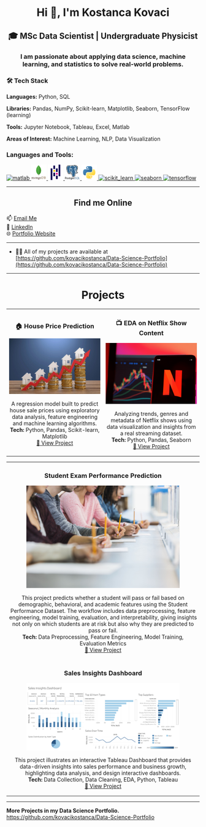 <h1 align="center">Hi 👋, I'm Kostanca Kovaci</h1>

<h2 align="center">🎓 MSc Data Scientist | Undergraduate Physicist</h2>
<h3 align="center">I am passionate about applying data science, machine learning, and statistics to solve real-world problems.</h3>


### 🛠️ Tech Stack
**Languages:** Python, SQL  

**Libraries:** Pandas, NumPy, Scikit-learn, Matplotlib, Seaborn, TensorFlow (learning)  

**Tools:** Jupyter Notebook, Tableau, Excel, Matlab

**Areas of Interest:** Machine Learning, NLP, Data Visualization

<h3 align="left">Languages and Tools:</h3>
<p align="left"> <a href="https://www.mathworks.com/" target="_blank" rel="noreferrer"> <img src="https://upload.wikimedia.org/wikipedia/commons/2/21/Matlab_Logo.png" alt="matlab" width="40" height="40"/> </a> <a href="https://www.mongodb.com/" target="_blank" rel="noreferrer"> <img src="https://raw.githubusercontent.com/devicons/devicon/master/icons/mongodb/mongodb-original-wordmark.svg" alt="mongodb" width="40" height="40"/> </a> <a href="https://pandas.pydata.org/" target="_blank" rel="noreferrer"> <img src="https://raw.githubusercontent.com/devicons/devicon/2ae2a900d2f041da66e950e4d48052658d850630/icons/pandas/pandas-original.svg" alt="pandas" width="40" height="40"/> </a> <a href="https://www.postgresql.org" target="_blank" rel="noreferrer"> <img src="https://raw.githubusercontent.com/devicons/devicon/master/icons/postgresql/postgresql-original-wordmark.svg" alt="postgresql" width="40" height="40"/> </a> <a href="https://www.python.org" target="_blank" rel="noreferrer"> <img src="https://raw.githubusercontent.com/devicons/devicon/master/icons/python/python-original.svg" alt="python" width="40" height="40"/> </a> <a href="https://scikit-learn.org/" target="_blank" rel="noreferrer"> <img src="https://upload.wikimedia.org/wikipedia/commons/0/05/Scikit_learn_logo_small.svg" alt="scikit_learn" width="40" height="40"/> </a> <a href="https://seaborn.pydata.org/" target="_blank" rel="noreferrer"> <img src="https://seaborn.pydata.org/_images/logo-mark-lightbg.svg" alt="seaborn" width="40" height="40"/> </a> <a href="https://www.tensorflow.org" target="_blank" rel="noreferrer"> <img src="https://www.vectorlogo.zone/logos/tensorflow/tensorflow-icon.svg" alt="tensorflow" width="40" height="40"/> </a> </p>

---
<h2 align="center">Find me Online</h2>

📫 [Email Me](mailto:kovacikostancal@gmail.com)  
🔗 [LinkedIn](https://linkedin.com/in/kostanca-kovaci)  
🌐 [Portfolio Website](https://kovacikostanca.github.io/kostancakovaci.github.io/)

---

- 👨‍💻 All of my projects are available at [https://github.com/kovacikostanca/Data-Science-Portfolio](https://github.com/kovacikostanca/Data-Science-Portfolio)

---

<h1 align="center"> Projects</h1>

<table>
  <tr>
    <td width="50%">
      <h3 align="center">🏠 House Price Prediction</h3>
      <p align="center">
        <a href="https://github.com/kovacikostanca/Data-Science-Portfolio/tree/main/house-price-prediction" target="_blank">
          <img src="https://github.com/kovacikostanca/Data-Science-Portfolio/blob/main/house-price-prediction/housingcosts.jpg" width="400" alt="House Price Prediction"/>
        </a>
      </p>
      <p align="center">
        A regression model built to predict house sale prices using exploratory data analysis, feature engineering and machine learning algorithms.  
        <br/>
        <strong>Tech:</strong> Python, Pandas, Scikit-learn, Matplotlib  
        <br/>
        <a href="https://github.com/kovacikostanca/Data-Science-Portfolio/tree/main/house-price-prediction" target="_blank">🔗 View Project</a>
      </p>
    </td>
    <td width="50%">
      <h3 align="center">📺 EDA on Netflix Show Content</h3>
      <p align="center">
        <a href="https://github.com/kovacikostanca/Data-Science-Portfolio/tree/main/Netflix-Show-EDA" target="_blank">
          <img src="https://github.com/kovacikostanca/Data-Science-Portfolio/blob/main/Netflix-Show-EDA/Netflix-EDA.png" width="400" alt="Netflix Show EDA"/>
        </a>
      </p>
      <p align="center">
        Analyzing trends, genres and metadata of Netflix shows using data visualization and insights from a real streaming dataset.  
        <br/>
        <strong>Tech:</strong> Python, Pandas, Seaborn 
        <br/>
        <a href="https://github.com/kovacikostanca/Data-Science-Portfolio/tree/main/Netflix-Show-EDA" target="_blank">🔗 View Project</a>
      </p>
    </td>
</table>
  
<table>
  <tr>
    <td width="50%">
      <h3 align="center">Student Exam Performance Prediction</h3>
      <p align="center">
        <a href="https://github.com/kovacikostanca/Data-Science-Portfolio/tree/main/Student_Performance_using_RandomForest" target="_blank">
          <img src="https://github.com/kovacikostanca/Data-Science-Portfolio/blob/main/Student_Performance_using_RandomForest/student_exam_performance.jpg" width="400" alt="Student Exam Performance Prediction"/>
        </a>
      </p>
      <p align="center">
        This project predicts whether a student will pass or fail based on demographic, behavioral, and academic features using the Student Performance Dataset. The workflow includes data preprocessing, feature engineering, model training, evaluation, and interpretability, giving insights not only on which students are at risk but also why they are predicted to pass or fail.  
        <br/>
        <strong>Tech:</strong> Data Preprocessing, Feature Engineering, Model Training, Evaluation Metrics  
        <br/>
        <a href="https://github.com/kovacikostanca/Data-Science-Portfolio/tree/main/Student_Performance_using_RandomForest" target="_blank">🔗 View Project</a>
      </p>
    </td>
  </tr>
  <tr>
    <td width="50%">
      <h3 align="center">Sales Insights Dashboard</h3>
      <p align="center">
        <a href="https://github.com/kovacikostanca/Data-Science-Portfolio/blob/main/Sales%20Insights%20Dashboard/README.md" target="_blank">
          <img src="https://github.com/kovacikostanca/Data-Science-Portfolio/blob/main/Sales%20Insights%20Dashboard/Sales%20Insights%20Dashboard.png" width="400" alt="Sales Insights Dashboard"/>
        </a>
      </p>
      <p align="center">
        This project illustrates an interactive Tableau Dashboard that provides data-driven insights into sales performance and business growth, highlighting data analysis, and design interactive dashboards.
        <br/>
        <strong>Tech:</strong> Data Collection, Data Cleaning, EDA, Python, Tableau 
        <br/>
        <a href="https://github.com/kovacikostanca/Data-Science-Portfolio/blob/main/Sales%20Insights%20Dashboard/README.md" target="_blank">🔗 View Project</a>
      </p>
    </td>
  </tr>
</table>

---

**More Projects in my Data Science Portfolio.** https://github.com/kovacikostanca/Data-Science-Portfolio 
